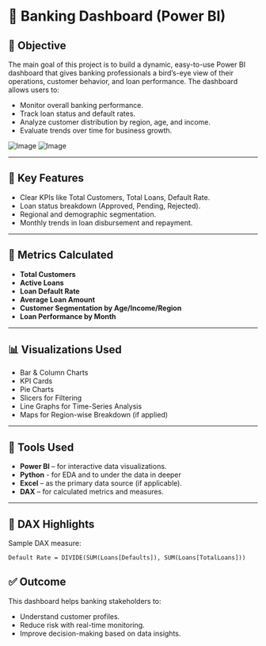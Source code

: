 # 📘  Banking Dashboard (Power BI)

## 🎯 Objective

The main goal of this project is to build a dynamic, easy-to-use Power BI dashboard that gives banking professionals a bird’s-eye view of their operations, customer behavior, and loan performance.
The dashboard allows users to:
- Monitor overall banking performance.
- Track loan status and default rates.
- Analyze customer distribution by region, age, and income.
- Evaluate trends over time for business growth.

![Image](https://github.com/user-attachments/assets/5b100cc2-5196-478d-9594-252490cfb2be)
![Image](https://github.com/user-attachments/assets/5b100cc2-5196-478d-9594-252490cfb2be)


---
## 📌 Key Features
- Clear KPIs like Total Customers, Total Loans, Default Rate.
- Loan status breakdown (Approved, Pending, Rejected).
- Regional and demographic segmentation.
- Monthly trends in loan disbursement and repayment.
---
## 🧮 Metrics Calculated

- **Total Customers**
- **Active Loans**
- **Loan Default Rate**
- **Average Loan Amount**
- **Customer Segmentation by Age/Income/Region**
- **Loan Performance by Month**

---

## 📊 Visualizations Used

- Bar & Column Charts
- KPI Cards
- Pie Charts
- Slicers for Filtering
- Line Graphs for Time-Series Analysis
- Maps for Region-wise Breakdown (if applied)

---

## 🧰 Tools Used
- **Power BI** – for interactive data visualizations.
- **Python** - for EDA and to under the data in deeper
- **Excel** – as the primary data source (if applicable).
- **DAX** – for calculated metrics and measures.

---

## 🧪 DAX Highlights

Sample DAX measure:
```DAX
Default Rate = DIVIDE(SUM(Loans[Defaults]), SUM(Loans[TotalLoans]))
```
## ✅ Outcome
This dashboard helps banking stakeholders to:
- Understand customer profiles.
- Reduce risk with real-time monitoring.
- Improve decision-making based on data insights.
